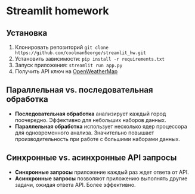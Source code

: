 # Streamlit homework

## Установка

1. Клонировать репозиторий `git clone https://github.com/coolman6eorge/streamlit_hw.git`
2. Установить зависимости: `pip install -r requirements.txt`
3. Запуск приложения: `streamlit run app.py`
4. Получить API ключ на [OpenWeatherMap](https://home.openweathermap.org/api_keys)

## Параллельная vs. последовательная обработка

- **Последовательная обработка** анализирует каждый город поочередно. Эффективно для небольших наборов данных.
- **Параллельная обработка** использует несколько ядер процессора для одновременного анализа. Значительно повышает производительность при работе с большими наборами данных.

## Синхронные vs. асинхронные API запросы

- **Синхронные запросы** приложение каждый раз ждет ответа от API.
- **Асинхронные запросы** позволяют приложению выполнять другие задачи, ожидая ответа API. Более эффективно.